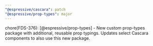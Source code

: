 ```yaml
---
"@espressive/cascara": patch
"@espressive/prop-types": major
---
```


chore(FDS-376): [@espressive/prop-types] - New custom prop-types package with additional, reusable prop typings. Updates select Cascara components to also use this new package.
